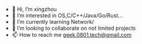 - 👋 Hi, I’m xingzhou
- 👀 I’m interested in OS,C/C++/Java/Go/Rust...
- 🌱 I’m currently learning Network/
- 💞️ I’m looking to collaborate on not limited projects
- 📫 How to reach me geek.0801.tech@gmail.com


<!---
zhouzxing/zhouzxing is a ✨ special ✨ repository because its `README.md` (this file) appears on your GitHub profile.
You can click the Preview link to take a look at your changes.
--->
